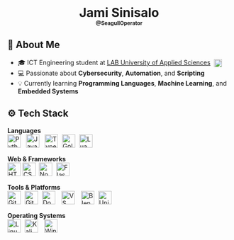 <h1 align="center" style=" margin: 0;">Jami Sinisalo</h1>
<div align="center" style="margin: 0; font-size: smaller;">
    <strong>@SeagullOperator</strong>
</div>

## 📜 About Me

- 🎓 ICT Engineering student at [LAB University of Applied Sciences](https://lab.fi/)
    <img src="https://lab.fi/themes/custom/lab/favicon.ico" alt="LAB Logo" height="18" style="vertical-align: middle; margin-left: 4px;">
- 💻 Passionate about **Cybersecurity**, **Automation**, and **Scripting**
- 💡 Currently learning **Programming Languages**, **Machine Learning**, and **Embedded Systems**

## ⚙ Tech Stack

**Languages**  
<img width="30px" style="padding-right:8px;" alt="Python" src="https://cdn.jsdelivr.net/gh/devicons/devicon@latest/icons/python/python-original.svg" />
<img width="30px" style="padding-right:8px;" alt="JavaScript" src="https://cdn.jsdelivr.net/gh/devicons/devicon@latest/icons/javascript/javascript-original.svg" />
<img width="30px" style="padding-right:5px;" alt="TypeScript" src="https://cdn.jsdelivr.net/gh/devicons/devicon@latest/icons/typescript/typescript-plain.svg" />
<img width="30px" style="padding-right:5px;" alt="Golang" src="https://cdn.jsdelivr.net/gh/devicons/devicon@latest/icons/go/go-original-wordmark.svg" />
<img width="30px" style="padding-right:10px;" alt="Lua" src="https://cdn.jsdelivr.net/gh/devicons/devicon@latest/icons/lua/lua-plain.svg" />

**Web & Frameworks**  
<img width="30px" style="padding-right:0px;" alt="HTML5" src="https://cdn.jsdelivr.net/gh/devicons/devicon@latest/icons/html5/html5-plain-wordmark.svg" />
<img width="30px" style="padding-right:3px;" alt="CSS" src="https://cdn.jsdelivr.net/gh/devicons/devicon@latest/icons/css3/css3-plain-wordmark.svg" />
<img width="30px" style="padding-right:5px;" alt="Node.js" src="https://cdn.jsdelivr.net/gh/devicons/devicon@latest/icons/nodejs/nodejs-original.svg" />
<img width="30px" style="padding-right:10px;" alt="Flask" src="https://cdn.jsdelivr.net/gh/devicons/devicon@latest/icons/flask/flask-original-wordmark.svg" />


**Tools & Platforms**  
<img width="30px" style="padding-right:5px;" alt="Git" src="https://cdn.jsdelivr.net/gh/devicons/devicon@latest/icons/git/git-original.svg" />
<img width="30px" style="padding-right:5px;" alt="Github" src="https://cdn.jsdelivr.net/gh/devicons/devicon@latest/icons/github/github-original.svg" />
<img width="30px" style="padding-right:10px;" alt="Docker" src="https://cdn.jsdelivr.net/gh/devicons/devicon@latest/icons/docker/docker-original.svg" />
<img width="30px" style="padding-right:10px;" alt="VS Code" src="https://cdn.jsdelivr.net/gh/devicons/devicon@latest/icons/vscode/vscode-original.svg" />
<img width="30px" style="padding-right:5px;" alt="Blender" src="https://cdn.jsdelivr.net/gh/devicons/devicon@latest/icons/blender/blender-original.svg" />
<img width="30px" style="padding-right:10px;" alt="Unity" src="https://cdn.jsdelivr.net/gh/devicons/devicon@latest/icons/unity/unity-original-wordmark.svg" />

**Operating Systems**  
<img width="30px" style="padding-right:5px;" alt="Linux" src="https://cdn.jsdelivr.net/gh/devicons/devicon@latest/icons/linux/linux-original.svg" />
<img width="30px" style="padding-right:10px;" alt="Kali Linux" src="https://cdn.jsdelivr.net/gh/devicons/devicon@latest/icons/kalilinux/kalilinux-original-wordmark.svg" />
<img width="30px" style="padding-right:10px;" alt="Windows" src="https://cdn.jsdelivr.net/gh/devicons/devicon@latest/icons/windows11/windows11-original.svg" />
